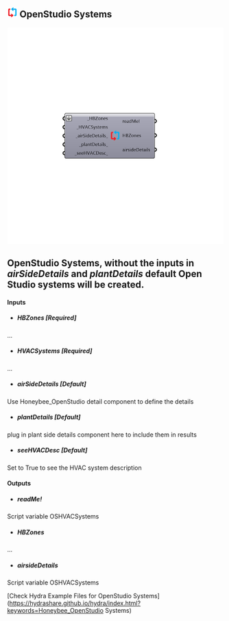 ## ![](../../images/icons/OpenStudio_Systems.png) OpenStudio Systems

![](../../images/components/OpenStudio_Systems.png)

OpenStudio Systems, without the inputs in _airSideDetails_ and _plantDetails_ default Open Studio systems will be created.
 -
 

#### Inputs
* ##### HBZones [Required]
...
* ##### HVACSystems [Required]
...
* ##### airSideDetails [Default]
Use Honeybee_OpenStudio detail component to define the details
* ##### plantDetails [Default]
plug in plant side details component here to include them in results
* ##### seeHVACDesc [Default]
Set to True to see the HVAC system description

#### Outputs
* ##### readMe!
Script variable OSHVACSystems
* ##### HBZones
...
* ##### airsideDetails
Script variable OSHVACSystems


[Check Hydra Example Files for OpenStudio Systems](https://hydrashare.github.io/hydra/index.html?keywords=Honeybee_OpenStudio Systems)